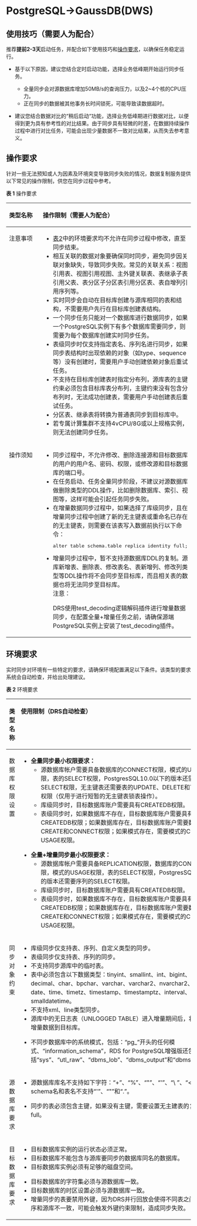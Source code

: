 # PostgreSQL-\>GaussDB\(DWS\)<a name="drs_03_1125"></a>

## 使用技巧（需要人为配合）<a name="section98341051155812"></a>

推荐**提前2-3天**启动任务，并配合如下使用技巧和[操作要求](#section1691943218231)，以确保任务稳定运行。

-   基于以下原因，建议您结合定时启动功能，选择业务低峰期开始运行同步任务。
    -   全量同步会对源数据库增加50MB/s的查询压力，以及2\~4个核的CPU压力。
    -   正在同步的数据被其他事务长时间锁死，可能导致读数据超时。

-   建议您结合数据对比的“稍后启动“功能，选择业务低峰期进行数据对比，以便得到更为具有参考性的对比结果。由于同步具有轻微的时差，在数据持续操作过程中进行对比任务，可能会出现少量数据不一致对比结果，从而失去参考意义。

## 操作要求<a name="section1691943218231"></a>

针对一些无法预知或人为因素及环境突变导致同步失败的情况，数据复制服务提供以下常见的操作限制，供您在同步过程中参考。

**表 1**  操作要求

<a name="table1416050154110"></a>
<table><thead align="left"><tr id="row1416114064110"><th class="cellrowborder" valign="top" width="18.32%" id="mcps1.2.3.1.1"><p id="p41612014413"><a name="p41612014413"></a><a name="p41612014413"></a><strong id="b616112017413"><a name="b616112017413"></a><a name="b616112017413"></a>类型名称</strong></p>
</th>
<th class="cellrowborder" valign="top" width="81.67999999999999%" id="mcps1.2.3.1.2"><p id="p2016110134112"><a name="p2016110134112"></a><a name="p2016110134112"></a><strong id="b9161902412"><a name="b9161902412"></a><a name="b9161902412"></a>操作限制</strong>（需要人为配合）</p>
</th>
</tr>
</thead>
<tbody><tr id="row121618044120"><td class="cellrowborder" valign="top" width="18.32%" headers="mcps1.2.3.1.1 "><p id="p61618014120"><a name="p61618014120"></a><a name="p61618014120"></a>注意事项</p>
</td>
<td class="cellrowborder" valign="top" width="81.67999999999999%" headers="mcps1.2.3.1.2 "><a name="ul11161190104112"></a><a name="ul11161190104112"></a><ul id="ul11161190104112"><li><a href="#table12243151254116">表2</a>中的环境要求均不允许在同步过程中修改，直至同步结束。</li><li>相互关联的数据对象要确保同时同步，避免同步因关联对象缺失，导致同步失败。常见的关联关系：视图引用表、视图引用视图、主外键关联表、表继承子表引用父表、表分区子分区表引用分区表、表自增列引用序列等。</li><li>实时同步会自动在目标库创建与源库相同的表和结构，不需要用户先行在目标库创建表结构。</li><li>一个同步任务只能对一个数据库进行数据同步，如果一个PostgreSQL实例下有多个数据库需要同步，则需要为每个数据库创建实时同步任务。</li><li>表级同步时仅支持指定表名、序列名进行同步，如果同步表结构时出现依赖的对象（如type、sequence等）没有创建时，需要用户手动创建依赖对象后重试任务。</li><li>不支持在目标库创建表时指定分布列，源库表的主键约束必须包含目标库表分布列，主键约束没有包含分布列时，无法成功创建表，需要用户手动创建表后重试任务。</li><li>分区表、继承表将转换为普通表同步到目标库中。</li><li>若专属计算集群不支持4vCPU/8G或以上规格实例，则无法创建同步任务。</li></ul>
</td>
</tr>
<tr id="row1616210024114"><td class="cellrowborder" valign="top" width="18.32%" headers="mcps1.2.3.1.1 "><p id="p1916210015410"><a name="p1916210015410"></a><a name="p1916210015410"></a>操作须知</p>
</td>
<td class="cellrowborder" valign="top" width="81.67999999999999%" headers="mcps1.2.3.1.2 "><a name="ul16241732787"></a><a name="ul16241732787"></a><ul id="ul16241732787"><li>同步过程中，不允许修改、删除连接源和目标数据库的用户的用户名、密码、权限，或修改源和目标数据库的端口号。</li><li>在任务启动、任务全量同步阶段，不建议对源数据库做删除类型的DDL操作，比如删除数据库、索引、视图等，这样可能会引起任务同步失败。</li><li>在增量数据同步过程中，如果选择了库级同步，且在增量同步过程中创建了新的无主键表或重命名已存在的无主键表，则需要在该表写入数据前执行以下命令：<pre class="codeblock" id="codeblock32971690917"><a name="codeblock32971690917"></a><a name="codeblock32971690917"></a>alter table schema.table replica identity full;</pre>
</li><li>增量同步过程中，暂不支持源数据库DDL的复制。源库新增表、删除表、修改表名、表新增列、修改列类型等DDL操作将不会同步至目标库，而且相关表的数据也将无法同步至目标库。<div class="caution" id="note166441151175614"><a name="note166441151175614"></a><a name="note166441151175614"></a><span class="cautiontitle"> 注意： </span><div class="cautionbody"><p id="p186444513568"><a name="p186444513568"></a><a name="p186444513568"></a>DRS使用test_decoding逻辑解码插件进行增量数据同步，在配置全量+增量任务之前，请确保源端PostgreSQL实例上安装了test_decoding插件。</p>
</div></div>
</li></ul>
</td>
</tr>
</tbody>
</table>

## 环境要求<a name="section86695405239"></a>

实时同步对环境有一些特定的要求，请确保环境配置满足以下条件。该类型的要求系统会自动检查，并给出处理建议。

**表 2**  环境要求

<a name="table12243151254116"></a>
<table><thead align="left"><tr id="row192436123410"><th class="cellrowborder" valign="top" width="18.42%" id="mcps1.2.3.1.1"><p id="p17243181254115"><a name="p17243181254115"></a><a name="p17243181254115"></a><strong id="b324381211411"><a name="b324381211411"></a><a name="b324381211411"></a>类型名称</strong></p>
</th>
<th class="cellrowborder" valign="top" width="81.58%" id="mcps1.2.3.1.2"><p id="p82432123418"><a name="p82432123418"></a><a name="p82432123418"></a><strong id="b14243171284116"><a name="b14243171284116"></a><a name="b14243171284116"></a>使用限制</strong>（DRS自动检查）</p>
</th>
</tr>
</thead>
<tbody><tr id="row02431312134113"><td class="cellrowborder" valign="top" width="18.42%" headers="mcps1.2.3.1.1 "><p id="p13244151214111"><a name="p13244151214111"></a><a name="p13244151214111"></a>数据库权限设置</p>
</td>
<td class="cellrowborder" valign="top" width="81.58%" headers="mcps1.2.3.1.2 "><a name="ul8475249145217"></a><a name="ul8475249145217"></a><ul id="ul8475249145217"><li><strong id="b1757342714532"><a name="b1757342714532"></a><a name="b1757342714532"></a>全量同步最小权限要求：</strong><a name="ul11652204013533"></a><a name="ul11652204013533"></a><ul id="ul11652204013533"><li>源数据库帐户需要具备数据库的CONNECT权限，模式的USAGE权限，表的SELECT权限，PostgresSQL10.0以下的版本还需要序列的SELECT权限，无主键表还需要表的UPDATE、DELETE和TRUNCATE权限（仅用于进行短暂的无主键表锁表操作）。</li><li>库级同步时，目标数据库账户需要具有CREATEDB权限。</li><li>表级同步时，如果数据库不存在，目标数据库账户需要具有CREATEDB权限；如果数据库存在，目标数据库账户需要数据库的CREATE和CONNECT权限；如果模式存在，需要模式的CREATE和USAGE权限。</li></ul>
</li></ul>
<a name="ul84757496523"></a><a name="ul84757496523"></a><ul id="ul84757496523"><li><strong id="b18475204915215"><a name="b18475204915215"></a><a name="b18475204915215"></a>全量+增量同步最小权限要求：</strong><a name="ul1040212611348"></a><a name="ul1040212611348"></a><ul id="ul1040212611348"><li>源数据库帐户需要具备REPLICATION权限，数据库的CONNECT权限，模式的USAGE权限，表的SELECT权限，PostgresSQL10.0以下的版本还需要序列的SELECT权限。</li><li>库级同步时，目标数据库账户需要具有CREATEDB权限。</li><li>表级同步时，如果数据库不存在，目标数据库账户需要具有CREATEDB权限；如果数据库存在，目标数据库账户需要数据库的CREATE和CONNECT权限；如果模式存在，需要模式的CREATE和USAGE权限。</li></ul>
</li></ul>
</td>
</tr>
<tr id="row102441712194111"><td class="cellrowborder" valign="top" width="18.42%" headers="mcps1.2.3.1.1 "><p id="p1224491224118"><a name="p1224491224118"></a><a name="p1224491224118"></a>同步对象约束</p>
</td>
<td class="cellrowborder" valign="top" width="81.58%" headers="mcps1.2.3.1.2 "><a name="ul8301575568"></a><a name="ul8301575568"></a><ul id="ul8301575568"><li>库级同步仅支持表、序列、自定义类型的同步。</li><li>表级同步仅支持表、序列的同步。</li><li>不支持同步源库中的临时表。</li><li>表中必须包含以下数据类型：tinyint、smallint、int、bigint、numeric、decimal、char、bpchar、varchar、varchar2、nvarchar2、text、date、time、timetz、timestamp、timestamptz、interval、smalldatetime。</li><li>不支持xml、line类型同步。</li><li>源库中的无日志表（UNLOGGED TABLE）进入增量期间后，将无法同步增量数据到目标库。</li></ul>
<a name="ul1813485052510"></a><a name="ul1813485052510"></a><ul id="ul1813485052510"><li>不同步数据库中的系统模式，包括：“pg_”开头的任何模式、“information_schema”，RDS for PostgreSQL增强版还包括“sys”、“utl_raw”、“dbms_lob”、“dbms_output”和“dbms_random”。</li></ul>
</td>
</tr>
<tr id="row5245101224118"><td class="cellrowborder" valign="top" width="18.42%" headers="mcps1.2.3.1.1 "><p id="p52454123417"><a name="p52454123417"></a><a name="p52454123417"></a>源数据库要求</p>
</td>
<td class="cellrowborder" valign="top" width="81.58%" headers="mcps1.2.3.1.2 "><a name="ul17406112220"></a><a name="ul17406112220"></a><ul id="ul17406112220"><li>源数据库库名不支持如下字符：“+”、“%”、“"”、“'”、“\ ”、“&lt;”和“&gt;”，schema名和表名不支持“'”、“"”和“.”。</li></ul>
<a name="ul5283301112"></a><a name="ul5283301112"></a><ul id="ul5283301112"><li>同步的表必须包含主键，如果没有主键，需要设置无主建表的复制属性为full。</li></ul>
</td>
</tr>
<tr id="row1124641294113"><td class="cellrowborder" valign="top" width="18.42%" headers="mcps1.2.3.1.1 "><p id="p92469122412"><a name="p92469122412"></a><a name="p92469122412"></a>目标数据库要求</p>
</td>
<td class="cellrowborder" valign="top" width="81.58%" headers="mcps1.2.3.1.2 "><a name="ul172461612154112"></a><a name="ul172461612154112"></a><ul id="ul172461612154112"><li>目标数据库实例的运行状态必须正常。</li><li>目标数据库不能包含与源库要同步的数据库同名的数据库。</li><li>目标数据库实例必须有足够的磁盘空间。</li></ul>
<a name="ul1465137572"></a><a name="ul1465137572"></a><ul id="ul1465137572"><li>目标数据库的字符集必须与源数据库一致。</li><li>目标数据库的时区设置必须与源数据库一致。</li><li>增量同步的表要禁用外键，因为DRS并行回放会使得不同表之间的写入顺序和源库不一致，可能会触发外键约束限制，造成同步失败。</li></ul>
</td>
</tr>
</tbody>
</table>

